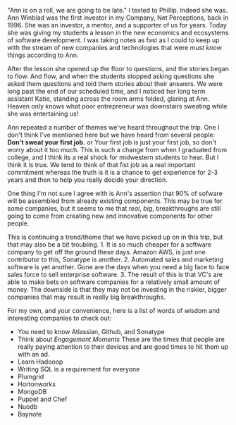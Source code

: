 <!--
.. title: A Lesson in Venture Capital
.. date: 2014/01/17 11:13:15
.. slug: a-lesson-in-venture-capital
.. tags: Jterm14, Travel
.. link: 
.. description: 
-->


"Ann is on a roll, we are going to be late."  I texted to Phillip.  Indeed she was.  Ann Winblad was the first investor in my Company, Net Perceptions, back in 1996.  She was an investor, a  mentor, and a supporter of us for years.  Today she was giving my students a lesson in the new economics and ecosystems of software development.  *I* was taking notes as fast as I could to keep up with the stream of new companies and technologies that were *must know* things according to Ann.

After the lesson she opened up the floor to questions, and the stories began to flow.  And flow, and when the students stopped asking questions she asked them questions and told them stories about their answers.  We were long past the end of our scheduled time, and I noticed her long term assistant Katie, standing across the room arms folded, glaring at Ann.  Heaven only knows what poor entrepreneur was downstairs sweating while she was entertaining us!

<!-- TEASER_END -->

Ann repeated a number of themes we've heard throughout the trip.  One I don't think I've mentioned here but we have heard from several people:  **Don't sweat your first job.** or Your first job is just your first job, so don't worry about it too much.  This is such a change from when I graduated from college, and I think its a real shock for midwestern students to hear.  But I think it is true.  We tend to think of that fist job as a real important commitment whereas the truth is it is a chance to get experience for 2-3 years and then to help you really decide your direction.

One thing I'm not sure I agree with is Ann's assertion that 90% of sofware will be assembled from already existing components.  This may be true for some companies, but it seems to me that *real*, *big*, breakthroughs are still going to come from creating new and innovative components for other people.

This is continuing a trend/theme that we have picked up on in this trip, but that may also be a bit troubling.  1.  It is so much cheaper for a software company to get off the ground these days.  Amazon AWS, is just one contributor to this, Sonatype is another.  2. Automated sales and marketing software is yet another.  Gone are the days when you need a big face to face sales force to sell enterprise software. 3. The result of this is that VC's are able to make bets on software companies for a relatively small amount of money.  The downside is that they may not be investing in the riskier, bigger companies that may result in really big breakthroughs.

For my own, and your convenience, here is a list of words of wisdom and interesting companies to check out:

* You need to know Atlassian, Github, and Sonatype
* Think about *Engagement Moments* These are the times that people are really paying attention to their devices and are good times to hit them up with an ad.
* Learn Hadooop
* Writing SQL is a requirement for everyone
* Plumgrid
* Hortonworks
* MongoDB
* Puppet and Chef
* Nuodb
* Baynote

